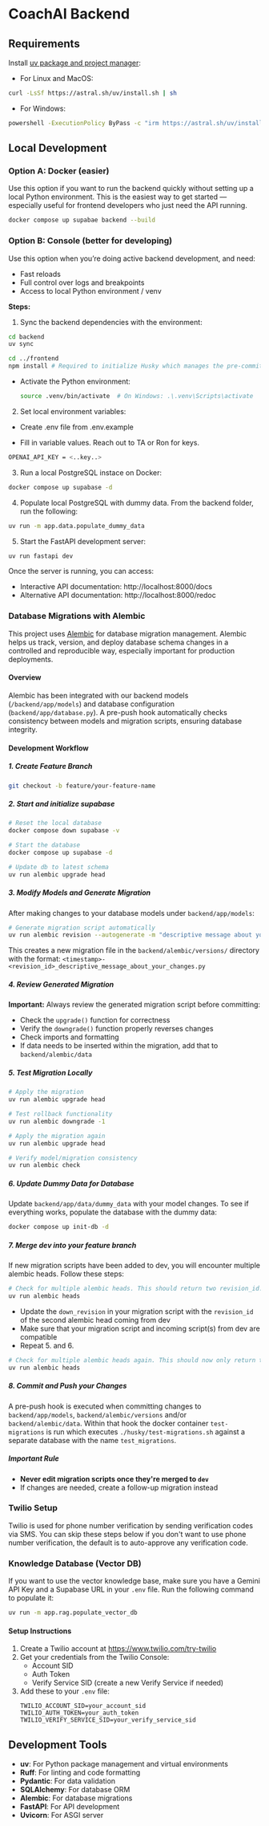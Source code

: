 # CoachAI Backend

## Requirements

Install [uv package and project manager](https://docs.astral.sh/uv/):

- For Linux and MacOS:

```bash
curl -LsSf https://astral.sh/uv/install.sh | sh
```

- For Windows:

```bash
powershell -ExecutionPolicy ByPass -c "irm https://astral.sh/uv/install.ps1 | iex"
```

## Local Development

### Option A: Docker (easier)

Use this option if you want to run the backend quickly without setting up a local Python environment. This is the easiest way to get started — especially useful for frontend developers who just need the API running.

```bash
docker compose up supabae backend --build
```

### Option B: Console (better for developing)

Use this option when you’re doing active backend development, and need:

- Fast reloads
- Full control over logs and breakpoints
- Access to local Python environment / venv

**Steps:**

1. Sync the backend dependencies with the environment:

```bash
cd backend
uv sync

cd ../frontend
npm install # Required to initialize Husky which manages the pre-commit hooks
```

- Activate the Python environment:
  ```bash
  source .venv/bin/activate  # On Windows: .\.venv\Scripts\activate
  ```

2. Set local environment variables:

- Create .env file from .env.example

- Fill in variable values. Reach out to TA or Ron for keys.

```bash
OPENAI_API_KEY = <..key..>
```

3. Run a local PostgreSQL instace on Docker:

```bash
docker compose up supabase -d
```

4. Populate local PostgreSQL with dummy data. From the backend folder, run the following:

```bash
uv run -m app.data.populate_dummy_data
```

5. Start the FastAPI development server:

```bash
uv run fastapi dev
```

Once the server is running, you can access:

- Interactive API documentation: http://localhost:8000/docs
- Alternative API documentation: http://localhost:8000/redoc

### Database Migrations with Alembic

This project uses [Alembic](https://alembic.sqlalchemy.org/) for database migration management. Alembic helps us track, version, and deploy database schema changes in a controlled and reproducible way, especially important for production deployments.

#### Overview

Alembic has been integrated with our backend models (`/backend/app/models`) and database configuration (`backend/app/database.py`). A pre-push hook automatically checks consistency between models and migration scripts, ensuring database integrity.

#### Development Workflow
##### 1. Create Feature Branch
```bash
git checkout -b feature/your-feature-name
```

##### 2. Start and initialize supabase
```bash
# Reset the local database
docker compose down supabase -v

# Start the database
docker compose up supabase -d 

# Update db to latest schema
uv run alembic upgrade head
```

##### 3. Modify Models and Generate Migration
After making changes to your database models under `backend/app/models`:

```bash
# Generate migration script automatically
uv run alembic revision --autogenerate -m "descriptive message about your changes"
```

This creates a new migration file in the `backend/alembic/versions/` directory with the format:
`<timestamp>-<revision_id>_descriptive_message_about_your_changes.py`

##### 4. Review Generated Migration
**Important:** Always review the generated migration script before committing:

- Check the `upgrade()` function for correctness
- Verify the `downgrade()` function properly reverses changes
- Check imports and formatting
- If data needs to be inserted within the migration, add that to `backend/alembic/data`

##### 5. Test Migration Locally

```bash
# Apply the migration
uv run alembic upgrade head

# Test rollback functionality
uv run alembic downgrade -1

# Apply the migration again
uv run alembic upgrade head

# Verify model/migration consistency
uv run alembic check
```

##### 6. Update Dummy Data for Database
Update `backend/app/data/dummy_data` with your model changes. To see if everything works, populate the database with the dummy data:
```bash
docker compose up init-db -d
```

##### 7. Merge dev into your feature branch
If new migration scripts have been added to dev, you will encounter multiple alembic heads. Follow these steps:
```bash
# Check for multiple alembic heads. This should return two revision_id.
uv run alembic heads
```
- Update the `down_revision` in your migration script with the `revision_id` of the second alembic head coming from dev
- Make sure that your migration script and incoming script(s) from dev are compatible
- Repeat 5. and 6.
```bash
# Check for multiple alembic heads again. This should now only return the revision_id of your migration script.
uv run alembic heads
```

##### 8. Commit and Push your Changes
A pre-push hook is executed when committing changes to `backend/app/models`, `backend/alembic/versions` and/or `backend/alembic/data`. Within that hook the docker container `test-migrations` is run which executes `./husky/test-migrations.sh` against a separate database with the name `test_migrations`.

##### Important Rule
- **Never edit migration scripts once they're merged to `dev`**
- If changes are needed, create a follow-up migration instead

### Twilio Setup

Twilio is used for phone number verification by sending verification codes via SMS.
You can skip these steps below if you don't want to use phone number verification, the default is to auto-approve any verification code.

### Knowledge Database (Vector DB)
If you want to use the vector knowledge base, make sure you have a Gemini API Key and a Supabase URL in your `.env` file.
Run the following command to populate it:

```bash
uv run -m app.rag.populate_vector_db
```

#### Setup Instructions

1. Create a Twilio account at https://www.twilio.com/try-twilio
2. Get your credentials from the Twilio Console:
   - Account SID
   - Auth Token
   - Verify Service SID (create a new Verify Service if needed)
3. Add these to your `.env` file:
   ```env
   TWILIO_ACCOUNT_SID=your_account_sid
   TWILIO_AUTH_TOKEN=your_auth_token
   TWILIO_VERIFY_SERVICE_SID=your_verify_service_sid
   ```

## Development Tools

- **uv**: For Python package management and virtual environments
- **Ruff**: For linting and code formatting
- **Pydantic**: For data validation
- **SQLAlchemy**: For database ORM
- **Alembic**: For database migrations
- **FastAPI**: For API development
- **Uvicorn**: For ASGI server
